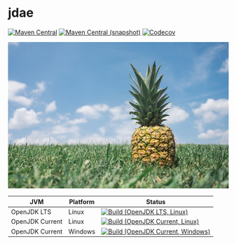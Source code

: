 jdae
===

[![Maven Central](https://img.shields.io/maven-central/v/com.io7m.jdae/com.io7m.jdae.svg?style=flat-square)](http://search.maven.org/#search%7Cga%7C1%7Cg%3A%22com.io7m.jdae%22)
[![Maven Central (snapshot)](https://img.shields.io/nexus/s/https/oss.sonatype.org/com.io7m.jdae/com.io7m.jdae.svg?style=flat-square)](https://oss.sonatype.org/content/repositories/snapshots/com/io7m/jdae/)
[![Codecov](https://img.shields.io/codecov/c/github/io7m/jdae.svg?style=flat-square)](https://codecov.io/gh/io7m/jdae)

![jdae](./src/site/resources/jdae.jpg?raw=true)

| JVM             | Platform | Status |
|-----------------|----------|--------|
| OpenJDK LTS     | Linux    | [![Build (OpenJDK LTS, Linux)](https://img.shields.io/github/workflow/status/io7m/jdae/main-openjdk_lts-linux)](https://github.com/io7m/jdae/actions?query=workflow%3Amain-openjdk_lts-linux) |
| OpenJDK Current | Linux    | [![Build (OpenJDK Current, Linux)](https://img.shields.io/github/workflow/status/io7m/jdae/main-openjdk_current-linux)](https://github.com/io7m/jdae/actions?query=workflow%3Amain-openjdk_current-linux)
| OpenJDK Current | Windows  | [![Build (OpenJDK Current, Windows)](https://img.shields.io/github/workflow/status/io7m/jdae/main-openjdk_current-windows)](https://github.com/io7m/jdae/actions?query=workflow%3Amain-openjdk_current-windows)

